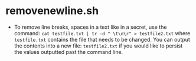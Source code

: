 # removenewline.sh
- To remove line breaks, spaces in a text like in a secret, use the command:
`cat testfile.txt | tr -d " \t\n\r" > testfile2.txt` where `testfile.txt` contains the file that needs to be changed. You can output the contents into a new file: `testfile2.txt` if you would like to persist the values outputted past the command line.
